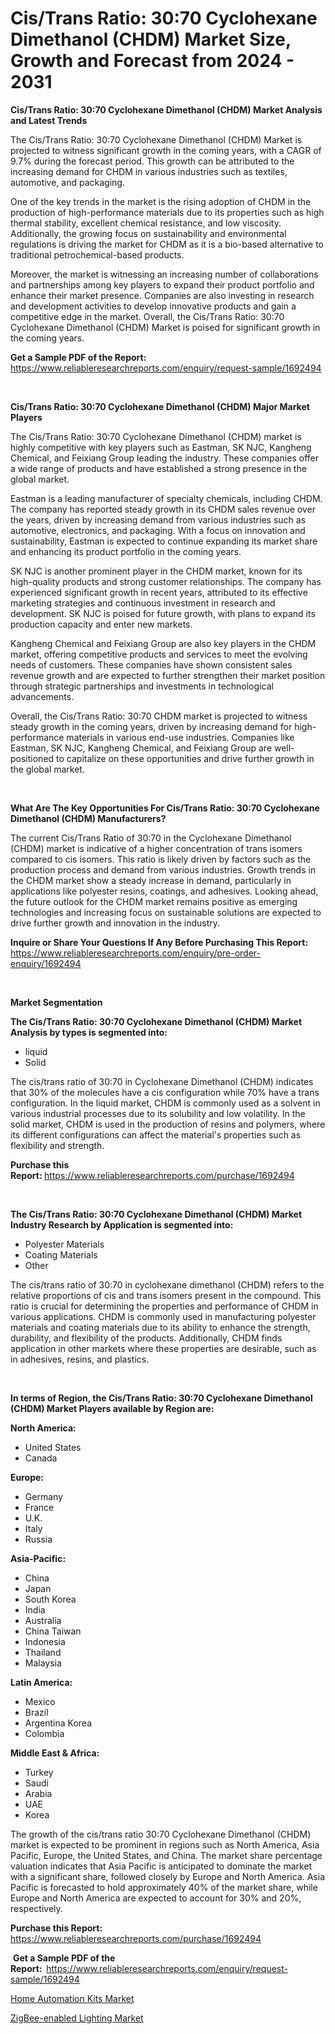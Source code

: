 <p><h1>Cis/Trans Ratio: 30:70 Cyclohexane Dimethanol (CHDM) Market Size, Growth and Forecast from 2024 - 2031</h1></p><p><strong>Cis/Trans Ratio: 30:70 Cyclohexane Dimethanol (CHDM) Market Analysis and Latest Trends</strong></p>
<p><p>The Cis/Trans Ratio: 30:70 Cyclohexane Dimethanol (CHDM) Market is projected to witness significant growth in the coming years, with a CAGR of 9.7% during the forecast period. This growth can be attributed to the increasing demand for CHDM in various industries such as textiles, automotive, and packaging. </p><p>One of the key trends in the market is the rising adoption of CHDM in the production of high-performance materials due to its properties such as high thermal stability, excellent chemical resistance, and low viscosity. Additionally, the growing focus on sustainability and environmental regulations is driving the market for CHDM as it is a bio-based alternative to traditional petrochemical-based products.</p><p>Moreover, the market is witnessing an increasing number of collaborations and partnerships among key players to expand their product portfolio and enhance their market presence. Companies are also investing in research and development activities to develop innovative products and gain a competitive edge in the market. Overall, the Cis/Trans Ratio: 30:70 Cyclohexane Dimethanol (CHDM) Market is poised for significant growth in the coming years.</p></p>
<p><strong>Get a Sample PDF of the Report:&nbsp;</strong> <a href="https://www.reliableresearchreports.com/enquiry/request-sample/1692494">https://www.reliableresearchreports.com/enquiry/request-sample/1692494</a></p>
<p>&nbsp;</p>
<p><strong>Cis/Trans Ratio: 30:70 Cyclohexane Dimethanol (CHDM) Major Market Players</strong></p>
<p><p>The Cis/Trans Ratio: 30:70 Cyclohexane Dimethanol (CHDM) market is highly competitive with key players such as Eastman, SK NJC, Kangheng Chemical, and Feixiang Group leading the industry. These companies offer a wide range of products and have established a strong presence in the global market.</p><p>Eastman is a leading manufacturer of specialty chemicals, including CHDM. The company has reported steady growth in its CHDM sales revenue over the years, driven by increasing demand from various industries such as automotive, electronics, and packaging. With a focus on innovation and sustainability, Eastman is expected to continue expanding its market share and enhancing its product portfolio in the coming years.</p><p>SK NJC is another prominent player in the CHDM market, known for its high-quality products and strong customer relationships. The company has experienced significant growth in recent years, attributed to its effective marketing strategies and continuous investment in research and development. SK NJC is poised for future growth, with plans to expand its production capacity and enter new markets.</p><p>Kangheng Chemical and Feixiang Group are also key players in the CHDM market, offering competitive products and services to meet the evolving needs of customers. These companies have shown consistent sales revenue growth and are expected to further strengthen their market position through strategic partnerships and investments in technological advancements.</p><p>Overall, the Cis/Trans Ratio: 30:70 CHDM market is projected to witness steady growth in the coming years, driven by increasing demand for high-performance materials in various end-use industries. Companies like Eastman, SK NJC, Kangheng Chemical, and Feixiang Group are well-positioned to capitalize on these opportunities and drive further growth in the global market.</p></p>
<p>&nbsp;</p>
<p><strong>What Are The Key Opportunities For Cis/Trans Ratio: 30:70 Cyclohexane Dimethanol (CHDM) Manufacturers?</strong></p>
<p><p>The current Cis/Trans Ratio of 30:70 in the Cyclohexane Dimethanol (CHDM) market is indicative of a higher concentration of trans isomers compared to cis isomers. This ratio is likely driven by factors such as the production process and demand from various industries. Growth trends in the CHDM market show a steady increase in demand, particularly in applications like polyester resins, coatings, and adhesives. Looking ahead, the future outlook for the CHDM market remains positive as emerging technologies and increasing focus on sustainable solutions are expected to drive further growth and innovation in the industry.</p></p>
<p><strong>Inquire or Share Your Questions If Any Before Purchasing This Report:</strong> <a href="https://www.reliableresearchreports.com/enquiry/pre-order-enquiry/1692494">https://www.reliableresearchreports.com/enquiry/pre-order-enquiry/1692494</a></p>
<p>&nbsp;</p>
<p><strong>Market Segmentation</strong></p>
<p><strong>The Cis/Trans Ratio: 30:70 Cyclohexane Dimethanol (CHDM) Market Analysis by types is segmented into:</strong></p>
<p><ul><li>liquid</li><li>Solid</li></ul></p>
<p><p>The cis/trans ratio of 30:70 in Cyclohexane Dimethanol (CHDM) indicates that 30% of the molecules have a cis configuration while 70% have a trans configuration. In the liquid market, CHDM is commonly used as a solvent in various industrial processes due to its solubility and low volatility. In the solid market, CHDM is used in the production of resins and polymers, where its different configurations can affect the material's properties such as flexibility and strength.</p></p>
<p><strong>Purchase this Report:&nbsp;</strong><a href="https://www.reliableresearchreports.com/purchase/1692494">https://www.reliableresearchreports.com/purchase/1692494</a></p>
<p>&nbsp;</p>
<p><strong>The Cis/Trans Ratio: 30:70 Cyclohexane Dimethanol (CHDM) Market Industry Research by Application is segmented into:</strong></p>
<p><ul><li>Polyester Materials</li><li>Coating Materials</li><li>Other</li></ul></p>
<p><p>The cis/trans ratio of 30:70 in cyclohexane dimethanol (CHDM) refers to the relative proportions of cis and trans isomers present in the compound. This ratio is crucial for determining the properties and performance of CHDM in various applications. CHDM is commonly used in manufacturing polyester materials and coating materials due to its ability to enhance the strength, durability, and flexibility of the products. Additionally, CHDM finds application in other markets where these properties are desirable, such as in adhesives, resins, and plastics.</p></p>
<p>&nbsp;</p>
<p><strong>In terms of Region, the Cis/Trans Ratio: 30:70 Cyclohexane Dimethanol (CHDM) Market Players available by Region are:</strong></p>
<p>
    <p> <strong> North America: </strong>
        <ul>
            <li>United States</li>
            <li>Canada</li>
        </ul>
        </p> 
    <p> <strong> Europe: </strong>
        <ul>
            <li>Germany</li>
            <li>France</li>
            <li>U.K.</li>
            <li>Italy</li>
            <li>Russia</li>
        </ul>
        </p> 
    <p> <strong> Asia-Pacific: </strong>
        <ul>
            <li>China</li>
            <li>Japan</li>
            <li>South Korea</li>
            <li>India</li>
            <li>Australia</li>
            <li>China Taiwan</li>
            <li>Indonesia</li>
            <li>Thailand</li>
            <li>Malaysia</li>
        </ul>
        </p> 
    <p> <strong> Latin America: </strong>
        <ul>
            <li>Mexico</li>
            <li>Brazil</li>
            <li>Argentina Korea</li>
            <li>Colombia</li>
        </ul>
        </p> 
    <p> <strong> Middle East & Africa: </strong>
        <ul>
            <li>Turkey</li>
            <li>Saudi</li>
            <li>Arabia</li>
            <li>UAE</li>
            <li>Korea</li>
        </ul>
    </p>
    </p>
<p><p>The growth of the cis/trans ratio 30:70 Cyclohexane Dimethanol (CHDM) market is expected to be prominent in regions such as North America, Asia Pacific, Europe, the United States, and China. The market share percentage valuation indicates that Asia Pacific is anticipated to dominate the market with a significant share, followed closely by Europe and North America. Asia Pacific is forecasted to hold approximately 40% of the market share, while Europe and North America are expected to account for 30% and 20%, respectively.</p></p>
<p><strong>Purchase this Report: </strong><a href="https://www.reliableresearchreports.com/purchase/1692494">https://www.reliableresearchreports.com/purchase/1692494</a></p>
<p>&nbsp;<strong>Get a Sample PDF of the Report:&nbsp;&nbsp;</strong><a href="https://www.reliableresearchreports.com/enquiry/request-sample/1692494">https://www.reliableresearchreports.com/enquiry/request-sample/1692494</a></p>
<p><strong></strong></p>
<p><p><a href="https://issuu.com/reportprime-2/docs/home-automation-kits-market-size-2030.pptx">Home Automation Kits Market</a></p><p><a href="https://issuu.com/reportprime-2/docs/zigbee-enabled-lighting-market-size-2030.pptx">ZigBee-enabled Lighting Market</a></p></p>